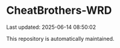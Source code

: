 # CheatBrothers-WRD

Last updated: 2025-06-14 08:50:02

This repository is automatically maintained.
